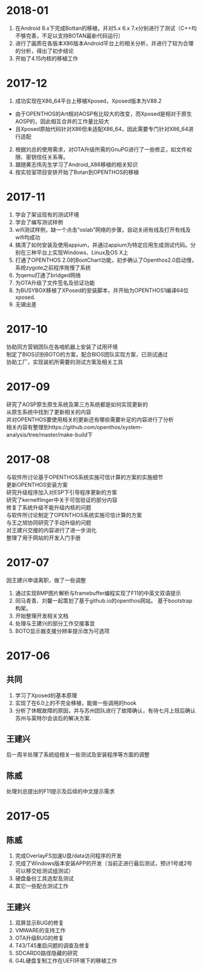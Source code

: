 # 2018-01
1. 在Android 8.x下完成Bottan的移植，并对5.x 6.x 7.x分别进行了测试（C++均不够完善，不足以支持BOTAN最新代码运行）
2. 进行了画质在各版本X86版本Android平台上的相关分析，并进行了较为合理的分析，得出了初步结论
3. 开始了4.15内核的移植工作


# 2017-12
1. 成功实现在X86_64平台上移植Xposed，Xposed版本为V88.2
* 由于OPENTHOS的Art相对AOSP有比较大的改变，而Xposed是相对于原生AOSP的，因此相互合并的工作量比较大
* 且Xposed原始代码针对X86但未适配X86_64，因此需要专门针对X86_64进行适配
2. 根据刘总的使用需求，对OTA升级所需的GnuPG进行了一些修正，如文件权限、密钥信任关系等。
3. 跟随黄志伟先生学习了Android_X86移植的相关知识    
4. 按实验室项目安排开始了Botan到OPENTHOS的移植  


# 2017-11
1. 学会了架设现有的测试环境
2. 学会了编写测试样例
3. wifi测试样例，缺一个点击“oslab”网络的步骤，自动关闭有线及打开有线及wifi均成功  
4. 搞清了如何安装及使用appium，并通过appium为特定应用生成测试代码。分别在三种平台上实现Windows、Linux及OS X上  
5. 打通了OPENTHOS 2.0的BootChart功能，初步确认了Openthos2.0启动慢，系统zygote之前程序拖慢了系统  
6. 为qemu打通了bridged网络
7. 为OTA升级了文件签名及验证功能  
8. 为BUSYBOX移植了XPosed的安装脚本，并开始为OPENTHOS1编译64位xposed.  
9. 无锡出差

# 2017-10
协助同方营销团队在各咱机器上安装了试用环境  
制定了BIOS识别BOTO的方案，配合BIOS团队实现方案，已测试通过  
协助工厂，实现装机所需要的测试方案及相关工具  

# 2017-09
研究了AOSP原生原生系统及第三方系统都是如何实现更新的  
从原生系统中找到了更新相关的内容  
并对OPENTHOS要使用相关的更新还有哪些需要补足的内容进行了分析  
相关内容有整理到https://github.com/openthos/system-analysis/tree/master/make-build下  

# 2017-08
与软件所讨论基于OPENTHOS系统实施可信计算的方案的实施细节  
更新OPENTHOS安装方案  
研究升级程序加入对ESP下引导程序更新的方案  
研究了kernelflinger中关于可信验证的部分内容  
修复了系统升级不能升级内核的问题  
与软件所讨论制定了OPENTHOS系统实施可信计算的方案  
与王之旭协同研究了手动升级的问题  
对王建兴交接的内容进行了进一步消化  
整理了用于网站的开发入门手册  

# 2017-07
因王建兴申请离职，做了一些调整
1. 通过实现BMP图片解析与framebuffer编程实现了F11的中英文双语提示
2. 同马青青、刘馨一起策划了基于github.io的openthos网站。 基于bootstrap构架。
3. 开始整理开发相关文档
4. 处理与王建兴的部分工作交接事宜
5. BOTO显示器支援分辨率提示改为可选项
# 2017-06
## 共同
1. 学习了Xposed的基本原理  
2. 实现了在6.0上的不完全移植，能做一些调用的hook  
3. 分析了休眠故障的原因，并与苏州团队进行了故障确认，有待七月上班后确认苏州与英特尔会谈后的解决方案. 
## 王建兴  
后一周半处理了系統组相关一些测试及安装程序等方面的调整  
## 陈威
处理刘总提出的F11提示及后续的中文提示需求

# 2017-05
## 陈威
1.  完成OverlayFS加速U盘/data访问程序的开发  
2.  完成了Windows版本安装APP的开发（当前正进行最后测试，预计1号或2号可以移交给测试组测试）  
3.  硬盘备份工具选型及测试  
4.  其它一些配合测试工作

## 王建兴
1.  双屏显示BUG的修复
2.  VMWARE的支持工作
3.  OTA升级BUG的修复
4.  T43/T45重启问题的调查及修复
5.  SDCARD0路径隐藏的研究
6.  G4L硬盘复制工作在UEFI环境下的移植工作  
